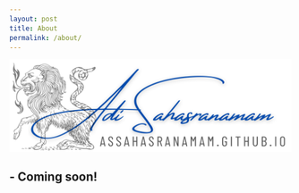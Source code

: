 ```yaml
---
layout: post
title: About
permalink: /about/
---
```



![Coming Soon 4](https://github.com/ASSahasranamam/thesis/blob/primary/thesis/logo.png?raw=true)


## -  Coming soon! 
